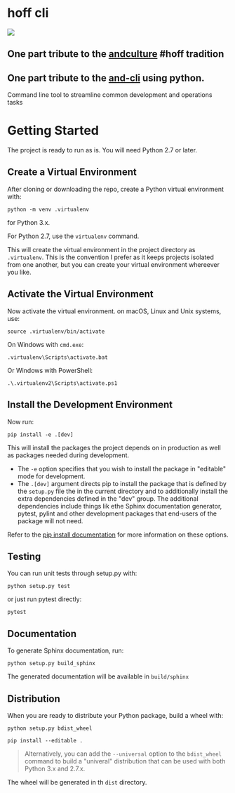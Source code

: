 # hoff cli
<img src=https://ichef.bbci.co.uk/news/976/cpsprodpb/273D/production/_88554001_alamy_baywatch1_976.jpg />

## One part tribute to the [andculture](https://github.com/andculturecode) #hoff tradition
## One part tribute to the [and-cli](https://github.com/AndcultureCode/AndcultureCode.Cli) using python.

Command line tool to streamline common development and operations tasks

# Getting Started

The project is ready to run as is. You will need Python 2.7 or later.

## Create a Virtual Environment

After cloning or downloading the repo, create a Python virtual environment with:

```
python -m venv .virtualenv
```

for Python 3.x.

For Python 2.7, use the `virtualenv` command.

This will create the virtual environment in the project directory as `.virtualenv`. This is the convention I prefer as it keeps projects isolated from one another, but you can create your virtual environment whereever you like.

## Activate the Virtual Environment

Now activate the virtual environment. on macOS, Linux and Unix systems, use:

```
source .virtualenv/bin/activate
```

On Windows with `cmd.exe`:

```
.virtualenv\Scripts\activate.bat
```

Or Windows with PowerShell:

```
.\.virtualenv2\Scripts\activate.ps1
```

## Install the Development Environment

Now run:

```
pip install -e .[dev]
```

This will install the packages the project depends on in production as well as packages needed during development.

* The `-e` option specifies that you wish to install the package in "editable" mode for development.
* The `.[dev]` argument directs pip to install the package that is defined by the `setup.py` file the in the current directory and to additionally install the extra dependencies defined in the "dev" group. The additional dependencies include things lik ethe Sphinx documentation generator, pytest, pylint and other development packages that end-users of the package will not need.

Refer to the [pip install documentation](https://pip.pypa.io/en/stable/reference/pip_install/#) for more information on these options.

## Testing

You can run unit tests through setup.py with:

```
python setup.py test
```

or just run pytest directly:

```
pytest
```

## Documentation

To generate Sphinx documentation, run:

```
python setup.py build_sphinx
```

The generated documentation will be available in `build/sphinx`

## Distribution

When you are ready to distribute your Python package, build a wheel with:

```
python setup.py bdist_wheel
```

```
pip install --editable .
```

> Alternatively, you can add the `--universal` option to the `bdist_wheel` command to build a "univeral" distribution that can be used with both Python 3.x and 2.7.x.

The wheel will be generated in th `dist` directory.
